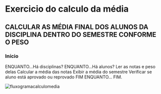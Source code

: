 # Exercicio do calculo da média
## CALCULAR AS MÉDIA FINAL DOS ALUNOS DA DISCIPLINA DENTRO DO SEMESTRE CONFORME O PESO

### Início

ENQUANTO...Há disciplinas?
ENQUANTO...Há alunos?
Ler as notas e peso delas
Calcular a média das notas
Exibir a média do semestre
Verificar se aluno está aprovado ou reprovado
FIM ENQUANTO...
FIM.

![fluxogramacalculomedia](https://user-images.githubusercontent.com/103973579/169722808-aa4d0051-fad4-4858-8131-5178d9d55770.png)
